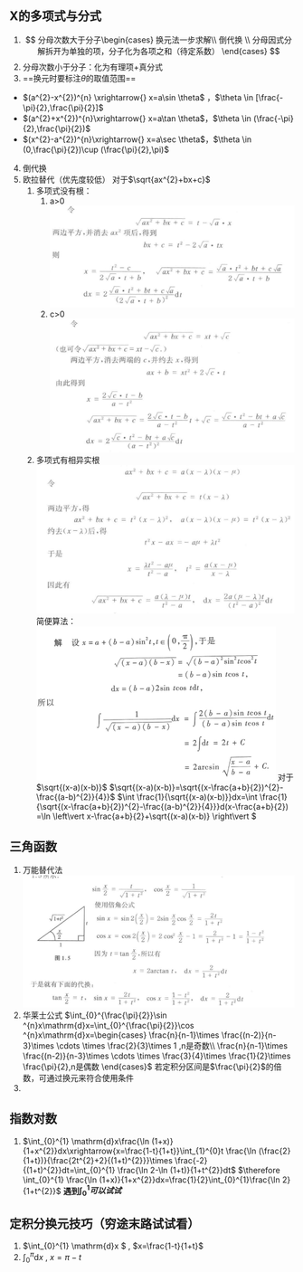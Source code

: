 ## X的多项式与分式
1. $$
分母次数大于分子\begin{cases}
   换元法一步求解\\ 倒代换 \\  分母因式分解拆开为单独的项，分子化为各项之和（待定系数）
\end{cases}
$$
2. 分母次数小于分子：化为有理项+真分式
3. ==换元时要标注$\theta$的取值范围==
* $(a^{2}-x^{2})^{n} \xrightarrow{} x=a\sin \theta$ ，$\theta \in [\frac{-\pi}{2},\frac{\pi}{2}]$
* $(a^{2}+x^{2})^{n}\xrightarrow{} x=a\tan \theta$，$\theta \in (\frac{-\pi}{2},\frac{\pi}{2})$
* $(x^{2}-a^{2})^{n}\xrightarrow{} x=a\sec \theta$，$\theta \in (0,\frac{\pi}{2})\cup (\frac{\pi}{2},\pi)$
4. 倒代换
5. 欧拉替代（优先度较低）
   对于$\sqrt{ax^{2}+bx+c}$
    1. 多项式没有根：
        1. a>0
        ![](images/2022-11-28-22-21-37.png)
        2. c>0
        ![](images/2022-11-28-22-22-10.png)
    2. 多项式有相异实根
        ![](images/2022-11-28-22-23-37.png)
简便算法：
![](images/2022-11-29-21-33-07.png)
对于$\sqrt{(x-a)(x-b)}$
$\sqrt{(x-a)(x-b)}=\sqrt{(x-\frac{a+b}{2})^{2}-\frac{(a-b)^{2}}{4}}$
$\int \frac{1}{\sqrt{(x-a)(x-b)}}dx=\int \frac{1}{\sqrt{(x-\frac{a+b}{2})^{2}-\frac{(a-b)^{2}}{4}}}d(x-\frac{a+b}{2}) =\ln \left\vert x-\frac{a+b}{2}+\sqrt{(x-a)(x-b)} \right\vert $



## 三角函数
1. 万能替代法
   ![](images/2022-11-28-22-19-06.png)
2. 华莱士公式
   $\int_{0}^{\frac{\pi}{2}}\sin ^{n}x\mathrm{d}x=\int_{0}^{\frac{\pi}{2}}\cos ^{n}x\mathrm{d}x=\begin{cases}
    \frac{n}{n-1}\times \frac{(n-2)}{n-3}\times \cdots \times \frac{2}{3}\times 1 ,n是奇数\\ \frac{n}{n-1}\times  \frac{(n-2)}{n-3}\times \cdots \times \frac{3}{4}\times \frac{1}{2}\times \frac{\pi}{2},n是偶数
   \end{cases}$
   若定积分区间是$\frac{\pi}{2}$的倍数，可通过换元来符合使用条件
3. 
## 指数对数

1. $\int_{0}^{1}  \mathrm{d}x\frac{\ln (1+x)}{1+x^{2}}dx\xrightarrow{x=\frac{1-t}{1+t}}\int_{1}^{0}t \frac{\ln (\frac{2}{1+t})}{\frac{2t^{2}+2}{(1+t)^{2}}}\times \frac{-2}{(1+t)^{2}}dt=\int_{0}^{1} \frac{\ln 2-\ln (1+t)}{1+t^{2}}dt$
   $\therefore \int_{0}^{1} \frac{\ln (1+x)}{1+x^{2}}dx=\frac{1}{2}\int_{0}^{1}\frac{\ln 2}{1+t^{2}}$
  **遇到$\int_{0}^{1}可以试试$**

  ## 定积分换元技巧（穷途末路试试看）
  1. $\int_{0}^{1}  \mathrm{d}x $ , $x=\frac{1-t}{1+t}$
  2. $\int_{0}^{\pi}  \mathrm{d}x$ , $x=\pi -t$